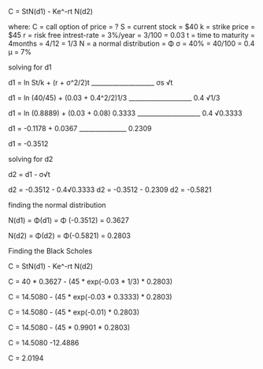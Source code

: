
C = StN(d1) - Ke^-rt N(d2)

where:
C = call option of price = ?
S = current stock  = $40
k = strike price = $45
r = risk free intrest-rate = 3%/year = 3/100 = 0.03
t = time to maturity = 4months = 4/12 = 1/3
N = a normal distribution = Φ
σ = 40% = 40/100 = 0.4
μ = 7%

solving for d1

d1 = ln St/k + (r + σ^2/2)t
     ____________________
      σs √t

d1 = ln (40/45) + (0.03 + 0.4^2/2)1/3
     ____________________
      0.4 √1/3

d1 = ln (0.8889) + (0.03 + 0.08) 0.3333
     ____________________
      0.4 √0.3333

d1 = -0.1178 + 0.0367
      _______________
      0.2309

d1 = -0.3512


solving for d2

d2 = d1 -  σ√t

d2 = -0.3512 - 0.4√0.3333
d2 = -0.3512 - 0.2309
d2 = -0.5821


finding the normal distribution

N(d1) = Φ(d1) = Φ (-0.3512) = 0.3627

N(d2) = Φ(d2) = Φ(-0.5821) = 0.2803


Finding the Black Scholes

C = StN(d1) - Ke^-rt N(d2)

C = 40 * 0.3627 - (45 * exp(-0.03 * 1/3) * 0.2803)

C = 14.5080 - (45 * exp(-0.03 * 0.3333) * 0.2803)

C = 14.5080 - (45 * exp(-0.01) * 0.2803)

C = 14.5080 - (45 * 0.9901 * 0.2803)

C = 14.5080 -12.4886

C = 2.0194






